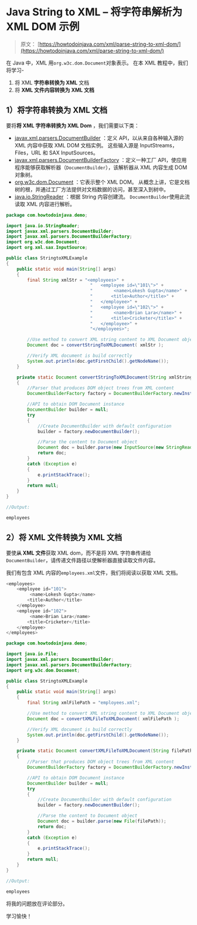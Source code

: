 # Java String to XML – 将字符串解析为 XML DOM 示例

> 原文： [https://howtodoinjava.com/xml/parse-string-to-xml-dom/](https://howtodoinjava.com/xml/parse-string-to-xml-dom/)

在 Java 中，XML 用`org.w3c.dom.Document`对象表示。 在本 XML 教程中，我们将学习-

1.  将 XML **字符串转换为 XML** 文档
2.  将 **XML 文件内容转换为 XML 文档**

## 1）将字符串转换为 XML 文档

要将**将 XML 字符串转换为 XML Dom** ，我们需要以下类：

*   [javax.xml.parsers.DocumentBuilder](https://docs.oracle.com/javase/10/docs/api/javax/xml/parsers/DocumentBuilder.html) ：定义 API，以从来自各种输入源的 XML 内容中获取 XML DOM 文档实例。 这些输入源是 InputStreams，Files，URL 和 SAX InputSources。
*   [javax.xml.parsers.DocumentBuilderFactory](https://docs.oracle.com/javase/10/docs/api/javax/xml/parsers/DocumentBuilderFactory.html) ：定义一种工厂 API，使应用程序能够获取解析器（`DocumentBuilder`），该解析器从 XML 内容生成 DOM 对象树。
*   [org.w3c.dom.Document](https://docs.oracle.com/javase/10/docs/api/org/w3c/dom/Document.html) ：它表示整个 XML DOM。 从概念上讲，它是文档树的根，并通过工厂方法提供对文档数据的访问，甚至深入到树中。
*   [java.io.StringReader](https://docs.oracle.com/javase/10/docs/api/java/io/StringReader.html) ：根据 String 内容创建流。 `DocumentBuilder`使用此流读取 XML 内容进行解析。

```java
package com.howtodoinjava.demo;

import java.io.StringReader;
import javax.xml.parsers.DocumentBuilder;
import javax.xml.parsers.DocumentBuilderFactory;
import org.w3c.dom.Document;
import org.xml.sax.InputSource;

public class StringtoXMLExample 
{
	public static void main(String[] args) 
	{
		final String xmlStr = "<employees>" + 
								"	<employee id=\"101\">" + 
								"		 <name>Lokesh Gupta</name>" + 
								"	    <title>Author</title>" + 
								"	</employee>" + 
								"	<employee id=\"102\">" + 
								"		 <name>Brian Lara</name>" + 
								"	    <title>Cricketer</title>" + 
								"	</employee>" + 
								"</employees>";

		//Use method to convert XML string content to XML Document object
		Document doc = convertStringToXMLDocument( xmlStr );

		//Verify XML document is build correctly
		System.out.println(doc.getFirstChild().getNodeName());
	}

	private static Document convertStringToXMLDocument(String xmlString) 
	{
		//Parser that produces DOM object trees from XML content
		DocumentBuilderFactory factory = DocumentBuilderFactory.newInstance();

		//API to obtain DOM Document instance
		DocumentBuilder builder = null;
		try 
		{
			//Create DocumentBuilder with default configuration
			builder = factory.newDocumentBuilder();

			//Parse the content to Document object
			Document doc = builder.parse(new InputSource(new StringReader(xmlString)));
			return doc;
		} 
		catch (Exception e) 
		{
			e.printStackTrace();
		}
		return null;
	}
}

//Output:

employees

```

## 2）将 XML 文件转换为 XML 文档

要使**从 XML 文件**获取 XML dom，而不是将 XML 字符串传递给`DocumentBuilder`，请传递文件路径以使解析器直接读取文件内容。

我们有包含 XML 内容的`employees.xml`文件，我们将阅读以获取 XML 文档。

```java
<employees>
	<employee id="101">
		 <name>Lokesh Gupta</name>
	    <title>Author</title>
	</employee>
	<employee id="102">
		 <name>Brian Lara</name>
	    <title>Cricketer</title>
	</employee>
</employees>

```

```java
package com.howtodoinjava.demo;

import java.io.File;
import javax.xml.parsers.DocumentBuilder;
import javax.xml.parsers.DocumentBuilderFactory;
import org.w3c.dom.Document;

public class StringtoXMLExample 
{
	public static void main(String[] args) 
	{
		final String xmlFilePath = "employees.xml";

		//Use method to convert XML string content to XML Document object
		Document doc = convertXMLFileToXMLDocument( xmlFilePath );

		//Verify XML document is build correctly
		System.out.println(doc.getFirstChild().getNodeName());
	}

	private static Document convertXMLFileToXMLDocument(String filePath) 
	{
		//Parser that produces DOM object trees from XML content
		DocumentBuilderFactory factory = DocumentBuilderFactory.newInstance();

		//API to obtain DOM Document instance
		DocumentBuilder builder = null;
		try 
		{
			//Create DocumentBuilder with default configuration
			builder = factory.newDocumentBuilder();

			//Parse the content to Document object
			Document doc = builder.parse(new File(filePath));
			return doc;
		} 
		catch (Exception e) 
		{
			e.printStackTrace();
		}
		return null;
	}
}

//Output:

employees

```

将我的问题放在评论部分。

学习愉快！